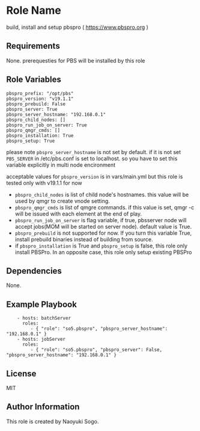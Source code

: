Role Name
=========

build, install and setup pbspro ( https://www.pbspro.org )


Requirements
------------

None. prerequesties for PBS will be installed by this role

Role Variables
--------------

```
pbspro_prefix: "/opt/pbs"
pbspro_version: "v19.1.1"
pbspro_prebuild: False
pbspro_server: True
pbspro_server_hostname: "192.168.0.1"
pbspro_child_nodes: []
pbspro_run_job_on_server: True
pbspro_qmgr_cmds: []
pbspro_installation: True
pbspro_setup: True
```

please note ```pbspro_server_hostname``` is not set by default.
if it is not set ```PBS_SERVER``` in /etc/pbs.conf is set to localhost.
so you have to set this variable explicitly  in multi node encironment

acceptable values for ```pbspro_version``` is in vars/main.yml but this role
is tested only with v19.1.1 for now

- ```pbspro_child_nodes``` is list of child node's hostnames. this value will be used by qmgr to create vnode setting.
- ```pbspro_qmgr_cmds``` is list of qmgre commands. if this value is set, qmgr -c will be issued with each element at the end of play.
- ```pbspro_run_job_on_server``` is flag variable, if true, pbsserver node will accept jobs(MOM will be started on server node). default value is True.
- ```pbspro_prebuild``` is not supported for now. If you turn this variable True, install prebuild binaries instead of building from source.
- if ```pbspro_installation``` is True and ```pbspro_setup``` is false, this role only install PBSPro. In an opposite case, this role only setup existing PBSPro


Dependencies
------------

None.

Example Playbook
----------------

```
    - hosts: batchServer
      roles:
         - { "role": "so5.pbspro", "pbspro_server_hostname": "192.168.0.1" }
    - hosts: jobServer
      roles:
         - { "role": "so5.pbspro", "pbspro_server": False, "pbspro_server_hostname": "192.168.0.1" }
```

License
-------

MIT

Author Information
------------------

This role is created by Naoyuki Sogo.
